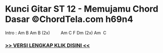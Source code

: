 
 # Kunci Gitar ST 12 - Memujamu Chord Dasar ©ChordTela.com h69n4


Intro : Am B Am B (2x)         Am C F Dm (2x) Am  C

###  <a href="https://shortlighzx.web.app?sq=Kunci Gitar ST 12 - Memujamu Chord Dasar ©ChordTela.com"> >> VERSI LENGKAP KLIK DISINI << </a>

